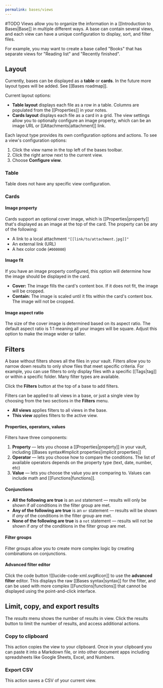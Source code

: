 ```yaml
---
permalink: bases/views
---
```

#TODO
Views allow you to organize the information in a [[Introduction to Bases|Base]] in multiple different ways. A base can contain several views, and each view can have a unique configuration to display, sort, and filter files.

For example, you may want to create a base called "Books" that has separate views for "Reading list" and "Recently finished".

## Layout

Currently, bases can be displayed as a **table** or **cards**. In the future more layout types will be added. See [[Bases roadmap]].

Current layout options:

- **Table layout** displays each file as a row in a table. Columns are populated from the [[Properties]] in your notes.
- **Cards layout** displays each file as a card in a grid. The view settings allow you to optionally configure an image property, which can be an image URL or [[Attachments|attachment]] link.

Each layout type provides its own configuration options and actions. To see a view's configuration options:

1. Click the view name in the top left of the bases toolbar.
2. Click the right arrow next to the current view.
3. Choose **Configure view**.

### Table

Table does not have any specific view configuration.

### Cards

#### Image property

Cards support an optional cover image, which is [[Properties|property]] that's displayed as an image at the top of the card. The property can be any of the following:

- A link to a local attachment `"[[link/to/attachment.jpg]]"`
- An external link (URL)
- A hex color code (`#000000`)

#### Image fit

If you have an image property configured, this option will determine how the image should be displayed in the card.

- **Cover:** The image fills the card's content box. If it does not fit, the image will be cropped.
- **Contain:** The image is scaled until it fits within the card's content box. The image will not be cropped.

#### Image aspect ratio

The size of the cover image is determined based on its aspect ratio. The default aspect ratio is 1:1 meaning all your images will be square. Adjust this option to make the image wider or taller.

## Filters

A base without filters shows all the files in your vault. Filters allow you to narrow down results to only show files that meet specific criteria. For example, you can use filters to only display files with a specific [[Tags|tag]] or within a specific folder. Many filter types are available.

Click the **Filters** button at the top of a base to add filters.

Filters can be applied to all views in a base, or just a single view by choosing from the two sections in the **Filters** menu.

- **All views** applies filters to all views in the base.
- **This view** applies filters to the active view.

#### Properties, operators, values

Filters have three components:

1. **Property** — lets you choose a [[Properties|property]] in your vault, including [[Bases syntax#Implicit properties|implicit properties]]
2. **Operator** — lets you choose how to compare the conditions. The list of available operators depends on the property type (text, date, number, etc) 
3. **Value** — lets you choose the value you are comparing to. Values can include math and [[Functions|functions]].

#### Conjunctions

- **All the following are true** is an `and` statement — results will only be shown if *all* conditions in the filter group are met.
- **Any of the following are true** is an `or` statement — results will be shown if *any* of the conditions in the filter group are met.
- **None of the following are true** is a `not` statement — results will not be shown if *any* of the conditions in the filter group are met.

#### Filter groups

Filter groups allow you to create more complex logic by creating combinations on conjunctions.

#### Advanced filter editor

Click the code button ![[lucide-code-xml.svg#icon]] to use the **advanced filter** editor. This displays the raw [[Bases syntax|syntax]] for the filter, and can be used with more complex [[Functions|functions]] that cannot be displayed using the point-and-click interface.

## Limit, copy, and export results

The *results* menu shows the number of results in view. Click the results button to limit the number of results, and access additional actions.

### Copy to clipboard

This action copies the view to your clipboard. Once in your clipboard you can paste it into a Markdown file, or into other document apps including spreadsheets like Google Sheets, Excel, and Numbers.

### Export CSV

This action saves a CSV of your current view.